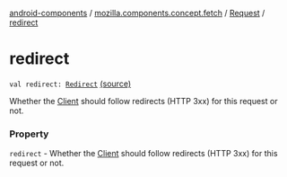 [android-components](../../index.md) / [mozilla.components.concept.fetch](../index.md) / [Request](index.md) / [redirect](./redirect.md)

# redirect

`val redirect: `[`Redirect`](-redirect/index.md) [(source)](https://github.com/mozilla-mobile/android-components/blob/master/components/concept/fetch/src/main/java/mozilla/components/concept/fetch/Request.kt#L40)

Whether the [Client](../-client/index.md) should follow redirects (HTTP 3xx) for this request or not.

### Property

`redirect` - Whether the [Client](../-client/index.md) should follow redirects (HTTP 3xx) for this request or not.